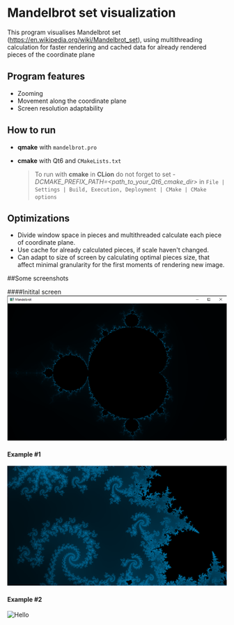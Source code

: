 # Mandelbrot set visualization
This program visualises Mandelbrot set (https://en.wikipedia.org/wiki/Mandelbrot_set), using multithreading calculation 
for faster rendering and cached data for already rendered pieces of the coordinate plane

## Program features
 * Zooming
 * Movement along the coordinate plane
 * Screen resolution adaptability

## How to run
* __qmake__ with `mandelbrot.pro`
  

* __cmake__ with Qt6 and `CMakeLists.txt`
    > To run with __cmake__ in __CLion__ do not forget to set _-DCMAKE_PREFIX_PATH=<path_to_your_Qt6_cmake_dir>_ in ```File | Settings | Build, Execution, Deployment | CMake | CMake options```

## Optimizations
* Divide window space in pieces and multithreaded calculate each piece of coordinate plane.
* Use cache for already calculated pieces, if scale haven't changed. 
* Can adapt to size of screen by calculating optimal pieces size, that affect minimal granularity for the first moments of rendering new image.

##Some screenshots

####Initital screen
![Hello](./images/full_screen.png)
#### Example #1
![Hello](./images/pic_1.png)
#### Example #2
![Hello](./images/pic_2.png)